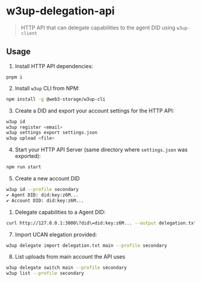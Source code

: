 # w3up-delegation-api

> HTTP API that can delegate capabilities to the agent DID using `w3up-client`

## Usage

1. Install HTTP API dependencies:

```
pnpm i
```

2. Install `w3up` CLI from NPM:

```sh
npm install -g @web3-storage/w3up-cli
```

3. Create a DID and export your account settings for the HTTP API:

```sh
w3up id
w3up register <email>
w3up settings export settings.json
w3up upload <file>
```

4. Start your HTTP API Server (same directory where `settings.json` was exported):

```sh
npm run start
```

5. Create a new account DID

```sh
w3up id --profile secondary
✔ Agent DID: did:key:z6M...
✔ Account DID: did:key:z6M...
```

1. Delegate capabilities to a Agent DID:

```sh
curl http://127.0.0.1:3000\?did\=did:key:z6M... --output delegation.txt
```

7. Import UCAN elegation provided:

```sh
w3up delegate import delegation.txt main --profile secondary
```

8. List uploads from main account the API uses

```sh
w3up delegate switch main --profile secondary
w3up list --profile secondary
```
